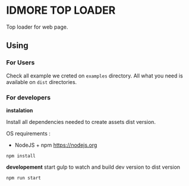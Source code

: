 # IDMORE TOP LOADER

Top loader for web page.

## Using

### For Users

Check all example we creted on `examples` directory. All what you need is available on `dist` directories.


### For developers

**instalation**

Install all dependencies needed to create assets dist version.

OS requirements :
- NodeJS + npm https://nodejs.org

```
npm install
```

**developement**
start gulp to watch and build dev version to dist version
```
npm run start
```

